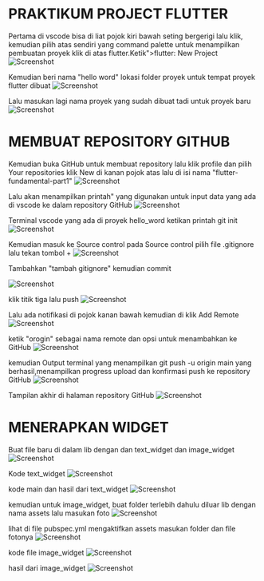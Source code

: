 # PRAKTIKUM PROJECT FLUTTER

Pertama di vscode bisa di liat pojok kiri bawah seting bergerigi lalu klik, kemudian pilih atas sendiri yang command palette untuk menampilkan pembuatan proyek klik di atas flutter.Ketik">flutter: New Project
![Screenshot](images/1.png)

Kemudian beri nama "hello word" lokasi folder proyek untuk tempat proyek flutter dibuat
![Screenshot](images/2.png)

Lalu masukan lagi nama proyek yang sudah dibuat tadi untuk proyek baru
![Screenshot](images/3.png)

# MEMBUAT REPOSITORY GITHUB

Kemudian buka GitHub untuk membuat repository lalu klik profile dan pilih Your repositories klik New di kanan pojok atas lalu di isi nama "flutter-fundamental-part1"
![Screenshot](images/5.png)

Lalu akan menampilkan printah" yang digunakan untuk input data yang ada di vscode ke dalam repository GitHub
![Screenshot](images/6.png)

Terminal vscode yang ada di proyek hello_word ketikan printah git init
![Screenshot](images/7.png)

Kemudian masuk ke Source control pada Source control pilih file .gitignore lalu tekan tombol +
![Screenshot](images/8.png)

Tambahkan "tambah gitignore" kemudian commit

![Screenshot](images/9.png)





klik titik tiga lalu push
![Screenshot](images/10.png)

Lalu ada notifikasi di pojok kanan bawah kemudian di klik Add Remote
![Screenshot](images/11.png)

ketik "orogin" sebagai nama remote dan opsi untuk menambahkan ke GitHub
![Screenshot](images/12.png)

kemudian Output terminal yang menampilkan git push -u origin main yang berhasil,menampilkan progress upload dan konfirmasi push ke repository GitHub
![Screenshot](images/13.png)

Tampilan akhir di halaman repository GitHub
![Screenshot](images/14.png)

# MENERAPKAN WIDGET

Buat file baru di dalam lib dengan dan text_widget dan image_widget
![Screenshot](images/15.png)

Kode text_widget
![Screenshot](images/16.png)

kode main dan hasil dari text_widget
![Screenshot](images/01.png)

kemudian untuk image_widget, buat folder terlebih dahulu diluar lib dengan nama assets lalu masukan foto
![Screenshot](images/17.png)

lihat di file pubspec.yml mengaktifkan assets masukan folder dan file fotonya
![Screenshot](images/18.png)

kode file image_widget
![Screenshot](images/19.png)

hasil dari image_widget
![Screenshot](images/03.png)





















